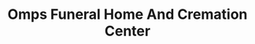---
title: "Omps Funeral Home And Cremation Center"
url: /winchester/omps-funeral-home-and-cremation-center/
shop: funeral directors
---
